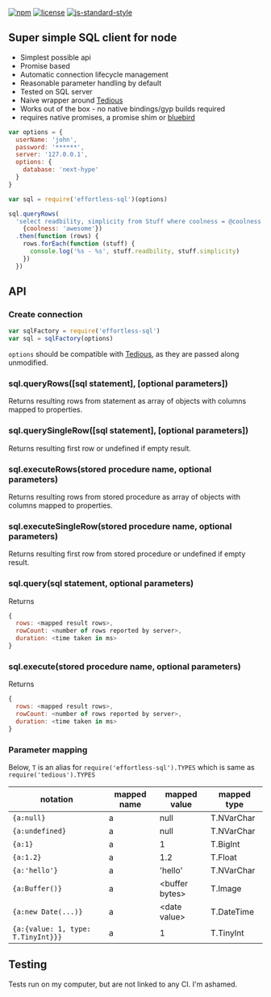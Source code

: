 [![npm][npm-badge]][npm-url]
[![license][lic-badge]](LICENSE)
[![js-standard-style][style-badge]][style-url]

## Super simple SQL client for node

- Simplest possible api
- Promise based
- Automatic connection lifecycle management
- Reasonable parameter handling by default
- Tested on SQL server
- Naive wrapper around [Tedious](https://www.npmjs.com/package/tedious)
- Works out of the box - no native bindings/gyp builds required
- requires native promises, a promise shim or [bluebird](https://www.npmjs.com/package/bluebird)

```js
var options = {
  userName: 'john',
  password: '******',
  server: '127.0.0.1',
  options: {
    database: 'next-hype'
  }
}

var sql = require('effortless-sql')(options)

sql.queryRows(
  'select readbility, simplicity from Stuff where coolness = @coolness',
    {coolness: 'awesome'})
  .then(function (rows) {
    rows.forEach(function (stuff) {
      console.log('%s - %s', stuff.readbility, stuff.simplicity)
    })
  })
  ```

## API

### Create connection

```js
var sqlFactory = require('effortless-sql')
var sql = sqlFactory(options)
```

```options``` should be compatible with [Tedious](http://pekim.github.io/tedious/getting-started.html), as they are passed along unmodified.

### sql.queryRows([sql statement], [optional parameters])
Returns resulting rows from statement as array of objects with columns mapped
 to properties.

### sql.querySingleRow([sql statement], [optional parameters])
Returns resulting first row or undefined if empty result.

### sql.executeRows(stored procedure name, optional parameters)
Returns resulting rows from stored procedure as array of objects with columns mapped to properties.

### sql.executeSingleRow(stored procedure name, optional parameters)
Returns resulting first row from stored procedure or undefined if empty result.

### sql.query(sql statement, optional parameters)
Returns
```js
{
  rows: <mapped result rows>,
  rowCount: <number of rows reported by server>,
  duration: <time taken in ms>
}
```

### sql.execute(stored procedure name, optional parameters)
Returns
```js
{
  rows: <mapped result rows>,
  rowCount: <number of rows reported by server>,
  duration: <time taken in ms>
}
```

### Parameter mapping
Below, ```T``` is an alias for ```require('effortless-sql').TYPES``` which is same as ```require('tedious').TYPES```

|notation|mapped name|mapped value|mapped type|
|--------|-----------|------------|-----------|
|```{a:null}```|a|null|T.NVarChar|
|```{a:undefined}```|a|null|T.NVarChar|
|```{a:1}```|a|1|T.BigInt|
|```{a:1.2}```|a|1.2|T.Float|
|```{a:'hello'}```|a|'hello'|T.NVarChar|
|```{a:Buffer()}```|a|&lt;buffer bytes&gt;|T.Image|
|```{a:new Date(...)}```|a|&lt;date value&gt;|T.DateTime|
|```{a:{value: 1, type: T.TinyInt}}}```|a|1|T.TinyInt|

## Testing
Tests run on my computer, but are not linked to any CI. I'm ashamed.


[npm-badge]: https://img.shields.io/npm/v/effortless-sql.svg?style=flat
[npm-url]: https://npmjs.org/package/effortless-sql
[lic-badge]: https://img.shields.io/npm/l/effortless-sql.svg?style=flat
[style-badge]: https://img.shields.io/badge/code%20style-standard-brightgreen.svg?style=flat
[style-url]: https://github.com/feross/standard
